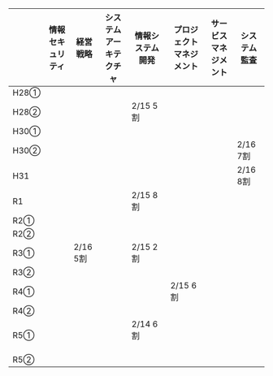 

|       | 情報セキュリティ | 経営戦略 | システムアーキテクチャ | 情報システム開発 | プロジェクトマネジメント | サービスマネジメント | システム監査 |
|-------|--------------|--------|----------------------|--------------|------------------|------------------|----------|
| H28①  |              |        |                 |              |                  |                  |          |
| H28②  |              |        |                 |2/15 5割       |                  |                  |          |
| H30①  |              |        |                 |              |                  |                  |          |
| H30②  |              |        |                 |              |                  |                  | 2/16 7割         |
| H31   |              |        |                 |              |                  |                  | 2/16 8割         |
| R1    |              |        |                 | 2/15 8割      |                  |                  |          |
| R2①   |              |        |                 |              |                  |                  |          |
| R2②   |              |        |                 |              |                  |                  |          |
| R3①   |              | 2/16 5割|                 | 2/15 2割      |                  |                  |          |
| R3②   |              |        |                 |              |                  |                  |          |
| R4①   |              |        |                 |              | 2/15 6割             |                  |          |
| R4②   |              |        |                 |              |                  |                  |          |
| R5①   |              |        |                 | 2/14 6割 　　　|                  |                  |          |
| R5②   |              |        |                 |              |                  |                  |          |




